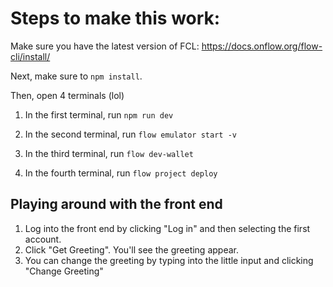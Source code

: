 # Steps to make this work:

Make sure you have the latest version of FCL: https://docs.onflow.org/flow-cli/install/

Next, make sure to `npm install`.

Then, open 4 terminals (lol)

1. In the first terminal, run `npm run dev`

2. In the second terminal, run `flow emulator start -v`

3. In the third terminal, run `flow dev-wallet`

4. In the fourth terminal, run `flow project deploy`

## Playing around with the front end

1. Log into the front end by clicking "Log in" and then selecting the first account. 
2. Click "Get Greeting". You'll see the greeting appear. 
3. You can change the greeting by typing into the little input and clicking "Change Greeting"